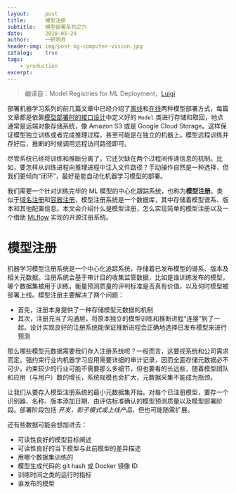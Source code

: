 ```yaml
---
layout:		post
title:  	模型注册
subtitle:   模型部署系列之六
date:       2020-05-24
author:     一轩明月
header-img: img/post-bg-computer-vision.jpg
catalog:    true
tags:
    - production
excerpt:    
---
```


> 编译自：Model Registries for ML Deployment，[Luigi](https://mlinproduction.com/author/luigi/)

部署机器学习系列的前几篇文章中已经介绍了[离线](https://libertydream.github.io/2020/03/08/部署批量推断模式/)和[在线](https://libertydream.github.io/2020/05/17/部署实时推理/)两种模型部署方式，每篇文章都是依靠[模型部署时的接口设计](https://libertydream.github.io/2020/03/01/模型部署的软件接口/)中定义好的 `Model` 类进行存储和取回，地点通常是远端对象存储系统，像 Amazon S3 或是 Google Cloud Storage。这样保证模型独立训练或者完成推理过程，甚至可能是在独立的机器上。模型远程训练并存好后，推断的时候调用远程访问路径即可。

尽管系统已经将训练和推断分离了，它还欠缺在两个过程间传递信息的机制。比如，要怎样从训练进程向推理进程中注入文件路径？手动操作自然是一种选择，但我们更倾向“闭环”，最好是能自动化机器学习模型的部署。

我们需要一个针对训练完毕的 ML 模型的中心化跟踪系统，也称为**模型注册**。类似于[域名注册](https://en.wikipedia.org/wiki/Domain_name_registry)和[容器注册](https://en.wikipedia.org/wiki/Domain_name_registry)，模型注册系统是一个数据库，其中存储着模型谱系、版本和其他配置信息。本文会介绍什么是模型注册，怎么实现简单的模型注册以及一个借助 [MLflow](https://www.mlflow.org/docs/latest/model-registry.html) 实现的开源注册系统。

# 模型注册

机器学习模型注册系统是一个中心化追踪系统，存储着已发布模型的谱系、版本及相关元数据。注册系统会基于审计目的收集监管数据，比如是谁训练发布的模型，哪个数据集被用于训练，衡量预测质量的评判标准是否真有价值，以及何时模型被部署上线。模型注册主要解决了两个问题：

- 首先，注册本身提供了一种存储模型元数据的机制
- 其次，注册充当了沟通层，将原本独立的模型训练和推断进程“连接”到了一起。设计实现良好的注册系统能保证推断进程会正确地选择已发布模型来进行预测

那么哪些模型元数据需要我们存入注册系统呢？一般而言，这要视系统和公司需求而定。强约束行业内机器学习应用需要详细的审计记录，因而全面存储元数据必不可少。约束较少的行业可能不需要那么多细节，但也要看的长远些，随着模型团队和应用（与用户）数的增长，系统规模也会扩大，元数据采集不能成为瓶颈。

让我们从要存入模型注册系统的最小元数据集开始。对每个已注册模型，要存一个识别器、名称、版本添加日期、由评估标准确认的模型预测质量以及模型部署阶段。部署阶段包括 _开发，影子模式或上线产品_，但也可能随需扩展。

还有些数据可能会想加进去：

- 可读性良好的模型目标阐述
- 可读性良好的当下模型与此前模型的差异描述
- 用哪个数据集训练的
- 模型生成代码的 git hash 或 Docker 镜像 ID
- 训练时间之类的运行时指标
- 谁发布的模型